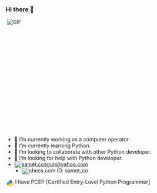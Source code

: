 ### Hi there 👋

<img align="right" alt="GIF" src="https://forumsmile.net/u/2/8/6/286bb348000aecc59286d74ac3eefa31.gif?raw=true" width="500" height="320" />

- 🔭 I’m currently working as a computer operator.
- 🌱 I’m currently learning Python.
- 👯  I’m looking to collaborate with other Python developer.
- 🤔 I’m looking for help with Python developer.
- <img align="left" height="20" width="20" src="https://cdn.jsdelivr.net/npm/simple-icons@v4/icons/gmail.svg"/>samet.cosgun@yahoo.com
- <img align="left" height="20" width="20" src="https://cdn4.iconfinder.com/data/icons/landing-page/100/landing_page-16-1024.png"/>chess.com ID: samet_co


<img align="left" alt="Python" width="26px" src="https://raw.githubusercontent.com/github/explore/cebd63002168a05a6a642f309227eefeccd92950/topics/python/python.png" /> I have PCEP  [Certified Entry-Level Python Programmer]




